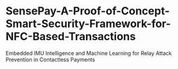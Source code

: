 # SensePay-A-Proof-of-Concept-Smart-Security-Framework-for-NFC-Based-Transactions
Embedded IMU Intelligence and Machine Learning for Relay Attack Prevention in Contactless Payments
